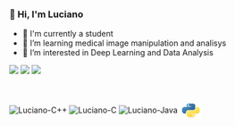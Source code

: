 ### 👋 Hi, I'm Luciano

- 🔭 I'm currently a student
- 🌱 I’m learning medical image manipulation and analisys
- 👀 I’m interested in Deep Learning and Data Analysis

<div> 
   <a href="https://www.linkedin.com/in/luciano-gabriel-araujo-b29a581ab/" target="_blank"><img src="https://img.shields.io/badge/-LinkedIn-%230077B5?style=for-the-badge&logo=linkedin&logoColor=white" target="_blank"></a>
  <a href="https://www.instagram.com/_luciano.araujo_" target="_blank"><img src="https://img.shields.io/badge/-Instagram-%23E4405F?style=for-the-badge&logo=instagram&logoColor=white" target="_blank"></a>
  <a href = "mailto:lucianogabriel2468@alumni.usp.br"><img src="https://img.shields.io/badge/-Gmail-%23333?style=for-the-badge&logo=gmail&logoColor=white" target="_blank"></a>

</div>

##
<!--
<div align="center">
  <a href="https://github.com/lucianoAGit">
  <img height="152em" src="https://github-readme-stats.vercel.app/api?username=lucianoAGit&show_icons=true&theme=tokyonight&include_all_commits=true&count_private=true"/> 
  <img height="152em" src="https://github-readme-stats.vercel.app/api/top-langs/?username=lucianoAGit&layout=compact&langs_count=7&theme=tokyonight"/>
</div>
  -->
</div>
<div style="display: inline_block"><br>
  <img align="center" alt="Luciano-C++" height="30" width="40" src="https://cdn.jsdelivr.net/gh/devicons/devicon/icons/cplusplus/cplusplus-original.svg">
  <img align="center" alt="Luciano-C" height="30" width="40" src="https://cdn.jsdelivr.net/gh/devicons/devicon/icons/c/c-original.svg">
  <img align="center" alt="Luciano-Java" height="30" width="40" src="https://cdn.jsdelivr.net/gh/devicons/devicon/icons/java/java-original.svg">
  <img align="center" alt="Luciano-Python" height="30" width="40" src="https://raw.githubusercontent.com/devicons/devicon/master/icons/python/python-original.svg">
  
  
</div> 



  

